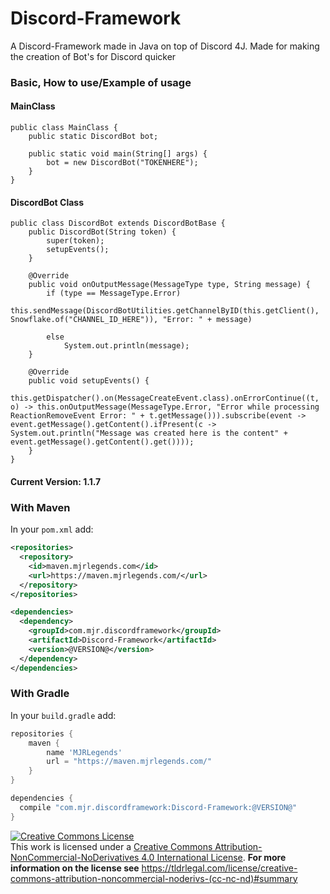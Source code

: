 # Discord-Framework
A Discord-Framework made in Java on top of Discord 4J. Made for making the creation of Bot's for Discord quicker

### Basic, How to use/Example of usage
#### MainClass
```
public class MainClass {
	public static DiscordBot bot;
	
	public static void main(String[] args) {
		bot = new DiscordBot("TOKENHERE");
	}
}
```
#### DiscordBot Class
```
public class DiscordBot extends DiscordBotBase {
	public DiscordBot(String token) {
		super(token);
		setupEvents();
	}

	@Override
	public void onOutputMessage(MessageType type, String message) {
		if (type == MessageType.Error)
			this.sendMessage(DiscordBotUtilities.getChannelByID(this.getClient(), Snowflake.of("CHANNEL_ID_HERE")), "Error: " + message)

		else
			System.out.println(message);
	}

	@Override
	public void setupEvents() {
		this.getDispatcher().on(MessageCreateEvent.class).onErrorContinue((t, o) -> this.onOutputMessage(MessageType.Error, "Error while processing ReactionRemoveEvent Error: " + t.getMessage())).subscribe(event -> event.getMessage().getContent().ifPresent(c -> System.out.println("Message was created here is the content" + event.getMessage().getContent().get())));
	}
}

```


#### Current Version: 1.1.7
### With Maven
In your `pom.xml` add:
```xml
<repositories>
  <repository>
    <id>maven.mjrlegends.com</id>
    <url>https://maven.mjrlegends.com/</url>
  </repository>
</repositories>

<dependencies>
  <dependency>
    <groupId>com.mjr.discordframework</groupId>
    <artifactId>Discord-Framework</artifactId>
    <version>@VERSION@</version>
  </dependency>
</dependencies>
```
### With Gradle
In your `build.gradle` add: 
```groovy
repositories {
  	maven {
	    name 'MJRLegends'
	    url = "https://maven.mjrlegends.com/"
    }
}

dependencies {
  compile "com.mjr.discordframework:Discord-Framework:@VERSION@"
}
```

<a rel="license" href="http://creativecommons.org/licenses/by-nc-nd/4.0/"><img alt="Creative Commons License" style="border-width:0" src="https://i.creativecommons.org/l/by-nc-nd/4.0/88x31.png" /></a><br />This work is licensed under a <a rel="license" href="http://creativecommons.org/licenses/by-nc-nd/4.0/">Creative Commons Attribution-NonCommercial-NoDerivatives 4.0 International License</a>. **For more information on the license see** https://tldrlegal.com/license/creative-commons-attribution-noncommercial-noderivs-(cc-nc-nd)#summary
